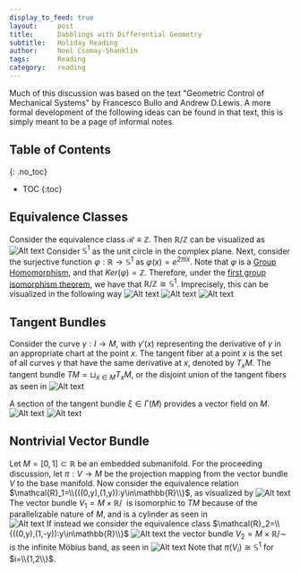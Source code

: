 ```yaml
---
display_to_feed: true
layout:     post
title:      Dabblings with Differential Geometry
subtitle:   Holiday Reading 
author:     Noel Csomay-Shanklin
tags:       Reading
category:   reading
---
```

Much of this discussion was based on the text "Geometric Control of Mechanical Systems" by Francesco Bullo and Andrew D.Lewis. A more formal development of the following ideas can be found in that text, this is simply meant to be a page of informal notes.

## Table of Contents
{: .no_toc}
* TOC
{:toc}

## Equivalence Classes
Consider the equivalence class $\mathcal{R}\equiv\mathbb{Z}$. Then $\mathbb{R}/\mathbb{Z}$ can be visualized as ![Alt text](https://noelc-s.github.io/website/img/DiffGeo1/DiffGeo1a1.svg?sanitize=true)
Consider $\mathbb{S}^1$ as the unit circle in the complex plane. Next, consider the surjective function $\varphi:\mathbb{R}\to\mathbb{S}^1$ as $\varphi(x) = e^{2\pi ix}$. Note that $\varphi$ is a [Group Homomorphism](http://mathworld.wolfram.com/GroupHomomorphism.html), and that $Ker(\varphi)=\mathbb{Z}$. Therefore, under the [first group isomorphism theorem](https://en.wikipedia.org/wiki/Isomorphism_theorems#First_isomorphism_theorem), we have that $\mathbb{R}/\mathbb{Z}\cong\mathbb{S}^1$. Imprecisely, this can be visualized in the following way 
![Alt text](https://noelc-s.github.io/website/img/DiffGeo1/DiffGeo1a2.svg?sanitize=true)
![Alt text](https://noelc-s.github.io/website/img/DiffGeo1/DiffGeo1a3.svg?sanitize=true)
![Alt text](https://noelc-s.github.io/website/img/DiffGeo1/DiffGeo1a4.svg?sanitize=true)

## Tangent Bundles
Consider the curve $\gamma:I\to M$, with $\gamma'(x)$ representing the derivative of $\gamma$ in an appropriate chart at the point $x$. The tangent fiber at a point x is the set of all curves $\gamma$ that have the same derivative at $x$, denoted by $T_x M$. The tangent bundle $TM = \sqcup_{x\in M}T_x M$, or the disjoint union of the tangent fibers as seen in 
![Alt text](https://noelc-s.github.io/website/img/DiffGeo1/DiffGeo1TangentBundle.svg?sanitize=true)

A section of the tangent bundle $\xi\in\Gamma(M)$ provides a vector field on $M$.
![Alt text](https://noelc-s.github.io/website/img/DiffGeo1/DiffGeo1TangentBundleSection1.svg?sanitize=true)
![Alt text](https://noelc-s.github.io/website/img/DiffGeo1/DiffGeo1TangentBundleSection2.svg?sanitize=true)
<div align="center"><script src="https://embed.github.com/view/3d/noelc-s/website/gh-pages/stl/3DPlot.stl"></script></div>

## Nontrivial Vector Bundle
Let $M=[0,1]\subset\mathbb{R}$ be an embedded submanifold. For the proceeding discussion, let $\pi:V\to M$ be the projection mapping from the vector bundle $V$ to the base manifold. Now consider the equivalence relation $\mathcal{R}_1=\\{((0,y),(1,y)):y\in\mathbb{R}\\}$, as visualized by
![Alt text](https://noelc-s.github.io/website/img/DiffGeo1/R1.svg?sanitize=true)
The vector bundle $V_1=M\times \mathbb{R}/~$ is isomorphic to $TM$ because of the parallelizable nature of $M$, and is a cylinder as seen in  
![Alt text](https://noelc-s.github.io/website/img/DiffGeo1/DiffGeo1Cylinder.svg?sanitize=true)
If instead we consider the equivalence class $\mathcal{R}_2=\\{((0,y),(1,-y)):y\in\mathbb{R}\\}$
![Alt text](https://noelc-s.github.io/website/img/DiffGeo1/R2.svg?sanitize=true)
the vector bundle $V_2=M\times\mathbb{R}/\sim$ is the infinite Möbius band, as seen in
![Alt text](https://noelc-s.github.io/website/img/DiffGeo1/DiffGeo1Mobius.svg?sanitize=true)
Note that $\pi(V_i)\cong\mathbb{S}^1$ for $i=\\{1,2\\}$.



